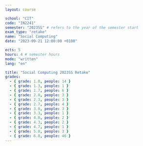 ```yaml
---
layout: course

school: "CIT"
code: "IN2241"
semester: "2023SS" # refers to the year of the semester start
exam_type: "retake"
name: "Social Computing"
date: "2023-09-21 12:00:00 +0100"

ects: 5
hours: 4 # semester hours
mode: "written"
lang: "en"

title: "Social Computing 2023SS Retake"
grades:
  - { grade: 1.0, people: 14 }
  - { grade: 1.3, people: 1 }
  - { grade: 1.7, people: 6 }
  - { grade: 2.0, people: 3 }
  - { grade: 2.3, people: 3 }
  - { grade: 2.7, people: 4 }
  - { grade: 3.0, people: 3 }
  - { grade: 3.3, people: 1 }
  - { grade: 4.0, people: 2 }
  - { grade: 4.3, people: 2 }
  - { grade: 4.7, people: 1 }
  - { grade: 5.0, people: 3 }
  - { grade: 6.0, people: 46 }
---
```



